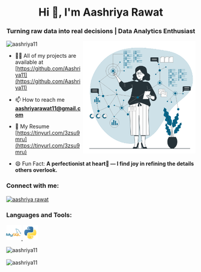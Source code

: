 <h1 align="center">Hi 👋, I'm Aashriya Rawat</h1>
<h3 align="center">Turning raw data into real decisions | Data Analytics Enthusiast</h3>

<img align="right" alt="coding" width="300" src="https://github.com/Aashriya11/Aashriya11/blob/23e37d0445d1bb594bfd884a812b1598a7629b16/Analytics%20gif.gif">

<p align="left"> <img src="https://komarev.com/ghpvc/?username=aashriya11&label=Profile%20views&color=0e75b6&style=flat" alt="aashriya11" /> </p>

- 👨‍💻 All of my projects are available at [https://github.com/Aashriya11](https://github.com/Aashriya11)

- 📫 How to reach me **aashriyarawat11@gmail.com**

- 📄 My Resume [https://tinyurl.com/3zsu9mru](https://tinyurl.com/3zsu9mru)

- 😄 Fun Fact: **A perfectionist at heart💖 — I find joy in refining the details others overlook.**

<h3 align="left">Connect with me:</h3>
<p align="left">
<a href="https://linkedin.com/in/aashriya rawat" target="blank"><img align="center" src="https://raw.githubusercontent.com/rahuldkjain/github-profile-readme-generator/master/src/images/icons/Social/linked-in-alt.svg" alt="aashriya rawat" height="30" width="40" /></a>
</p>

<h3 align="left">Languages and Tools:</h3>
<p align="left"> <a href="https://www.mysql.com/" target="_blank" rel="noreferrer"> <img src="https://raw.githubusercontent.com/devicons/devicon/master/icons/mysql/mysql-original-wordmark.svg" alt="mysql" width="40" height="40"/> </a> <a href="https://www.python.org" target="_blank" rel="noreferrer"> <img src="https://raw.githubusercontent.com/devicons/devicon/master/icons/python/python-original.svg" alt="python" width="40" height="40"/> </a> </p>

<p><img align="center" src="https://github-readme-stats.vercel.app/api/top-langs?username=aashriya11&show_icons=true&locale=en&layout=compact" alt="aashriya11" /></p>

<p><img align="center" src="https://github-readme-streak-stats.herokuapp.com/?user=aashriya11&" alt="aashriya11" /></p>

